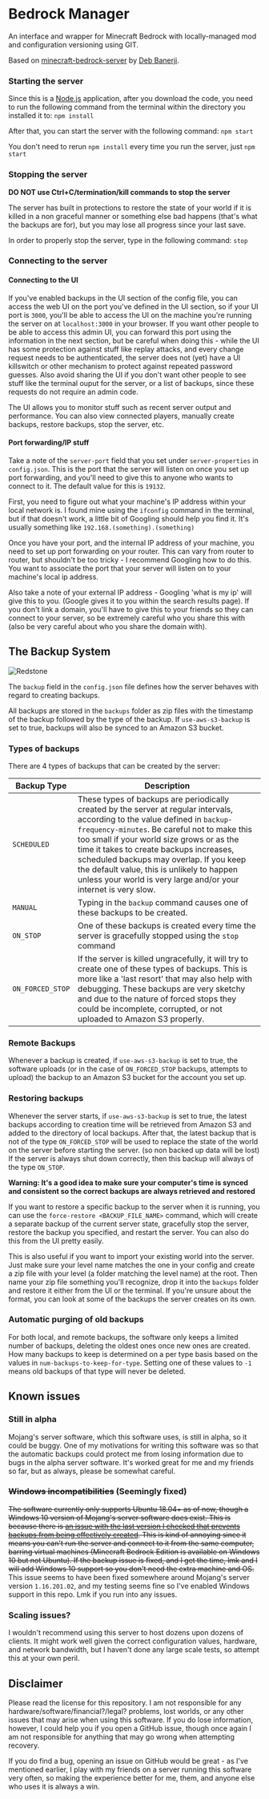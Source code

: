 # Bedrock Manager
An interface and wrapper for Minecraft Bedrock with locally-managed mod and configuration versioning using GIT.

Based on [minecraft-bedrock-server](https://github.com/debkbanerji/minecraft-bedrock-server) by [Deb Banerji](https://github.com/debkbanerji).


### Starting the server
Since this is a [Node.js](https://nodejs.org/) application, after you download the code, you need to run the following command from the terminal within the directory you installed it to:
`npm install`

After that, you can start the server with the following command:
`npm start`

You don't need to rerun `npm install` every time you run the server, just `npm start`

### Stopping the server
**DO NOT use Ctrl+C/termination/kill commands to stop the server**

The server has built in protections to restore the state of your world if it is killed in a non graceful manner or something else bad happens (that's what the backups are for), but you may lose all progress since your last save.

In order to properly stop the server, type in the following command:
`stop`

### Connecting to the server

#### Connecting to the UI
If you've enabled backups in the UI section of the config file, you can access the web UI on the port you've defined in the UI section, so if your UI port is `3000`, you'll be able to access the UI on the machine you're running the server on at `localhost:3000` in your browser. If you want other people to be able to access this admin UI, you can forward this port using the information in the next section, but be careful when doing this - while the UI has some protection against stuff like replay attacks, and every change request needs to be authenticated, the server does not (yet) have a UI killswitch or other mechanism to protect against repeated password guesses. Also avoid sharing the UI if you don't want other people to see stuff like the terminal ouput for the server, or a list of backups, since these requests do not require an admin code.

The UI allows you to monitor stuff such as recent server output and performance. You can also view connected players, manually create backups, restore backups, stop the server, etc.

#### Port forwarding/IP stuff
Take a note of the `server-port` field that you set under `server-properties` in `config.json`. This is the port that the server will listen on once you set up port forwarding, and you'll need to give this to anyone who wants to connect to it. The default value for this is `19132`.

First, you need to figure out what your machine's IP address within your local network is. I found mine using the `ifconfig` command in the terminal, but if that doesn't work, a little bit of Googling should help you find it. It's usually something like `192.168.(something).(something)`

Once you have your port, and the internal IP address of your machine, you need to set up port forwarding on your router. This can vary from router to router, but shouldn't be too tricky - I recommend Googling how to do this. You want to associate the port that your server will listen on to your machine's local ip address.

Also take a note of your external IP address - Googling 'what is my ip' will give this to you. (Google gives it to you within the search results page). If you don't link a domain, you'll have to give this to your friends so they can connect to your server, so be extremely careful who you share this with (also be very careful about who you share the domain with).

## The Backup System
![Redstone](readme-assets/redstone.png)

The `backup` field in the `config.json` file defines how the server behaves with regard to creating backups.

All backups are stored in the `backups` folder as zip files with the timestamp of the backup followed by the type of the backup. If `use-aws-s3-backup` is set to true, backups will also be synced to an Amazon S3 bucket.

### Types of backups

There are 4 types of backups that can be created by the server:

| Backup Type | Description |
| ----------- | ----------- |
| `SCHEDULED` | These types of backups are periodically created by the server at regular intervals, according to the value defined in `backup-frequency-minutes`. Be careful not to make this too small if your world size grows or as the time it takes to create backups increases, scheduled backups may overlap. If you keep the default value, this is unlikely to happen unless your world is very large and/or your internet is very slow. |
| `MANUAL` | Typing in the `backup` command causes one of these backups to be created. |
|`ON_STOP`| One of these backups is created every time the server is gracefully stopped using the `stop` command |
|`ON_FORCED_STOP`| If the server is killed ungracefully, it will try to create one of these types of backups. This is more like a 'last resort' that may also help with debugging. These backups are very sketchy and due to the nature of forced stops they could be incomplete, corrupted, or not uploaded to Amazon S3 properly. |

### Remote Backups

Whenever a backup is created, if `use-aws-s3-backup` is set to true, the software uploads (or in the case of `ON_FORCED_STOP` backups, attempts to upload) the backup to an Amazon S3 bucket for the account you set up.

### Restoring backups

Whenever the server starts, if `use-aws-s3-backup` is set to true, the latest backups according to creation time will be retrieved from Amazon S3 and added to the directory of local backups. After that, the latest backup that is not of the type `ON_FORCED_STOP` will be used to replace the state of the world on the server before starting the server. (so non backed up data will be lost) If the server is always shut down correctly, then this backup will always of the type `ON_STOP`.

**Warning: It's a good idea to make sure your computer's time is synced and consistent so the correct backups are always retrieved and restored**

If you want to restore a specific backup to the server when it is running, you can use the `force-restore <BACKUP_FILE_NAME>` command, which will create a separate backup of the current server state, gracefully stop the server, restore the backup you specified, and restart the server. You can also do this from the UI pretty easily.

This is also useful if you want to import your existing world into the server. Just make sure your level name matches the one in your config and create a zip file with your level (a folder matching the level name) at the root. Then name your zip file something you'll recognize, drop it into the `backups` folder and restore it either from the UI or the terminal. If you're unsure about the format, you can look at some of the backups the server creates on its own.

### Automatic purging of old backups

For both local, and remote backups, the software only keeps a limited number of backups, deleting the oldest ones once new ones are created. How many backups to keep is determined on a per type basis based on the values in `num-backups-to-keep-for-type`. Setting one of these values to `-1` means old backups of that type will never be deleted.

## Known issues
### Still in alpha

Mojang's server software, which this software uses, is still in alpha, so it could be buggy. One of my motivations for writing this software was so that the automatic backups could protect me from losing information due to bugs in the alpha server software. It's worked great for me and my friends so far, but as always, please be somewhat careful.

### ~~Windows incompatibilities~~ (Seemingly fixed)
~~The software currently only supports Ubuntu 18.04+ as of now, though a Windows 10 version of Mojang's server software does exist. This is because there is [an issue with the last version I checked that prevents backups from being effectively created](https://bugs.mojang.com/browse/BDS-2733). This is kind of annoying since it means you can't run the server and connect to it from the same computer, barring virtual machines (Minecraft Bedrock Edition is available on Windows 10 but not Ubuntu). If the backup issue is fixed, and I get the time, lmk and I will add Windows 10 support so you don't need the extra machine and OS.~~
This issue seems to have been fixed somewhere around Mojang's server version `1.16.201.02`, and my testing seems fine so I've enabled Windows support in this repo. Lmk if you run into any issues.

### Scaling issues?
I wouldn't recommend using this server to host dozens upon dozens of clients. It might work well given the correct configuration values, hardware, and network bandwidth, but I haven't done any large scale tests, so attempt this at your own peril.

## Disclaimer
Please read the license for this repository. I am not responsible for any hardware/software/financial?/legal? problems, lost worlds, or any other issues that may arise when using this software. If you do lose information, however, I could help you if you open a GitHub issue, though once again I am not responsible for anything that may go wrong when attempting recovery.

If you do find a bug, opening an issue on GitHub would be great - as I've mentioned earlier, I play with my friends on a server running this software very often, so making the experience better for me, them, and anyone else who uses it is always a win.
